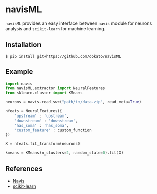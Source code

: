 navisML
=======

`navisML` provides an easy interface between `navis` module for neurons analysis and `scikit-learn` for machine learning.

## Installation

```
$ pip install git+https://github.com/dokato/navisML
```

## Example

```python
import navis
from navisML.extractor import NeuralFeatures
from sklearn.cluster import KMeans

neurons = navis.read_swc("path/to/data.zip", read_meta=True)

nfeats = NeuralFeatures({
    'upstream' : 'upstream',
    'downstream' : 'downstream',
    'has_soma' : 'has_soma',
    'custom_feature' : custom_function
})

X = nfeats.fit_transform(neurons)

kmeans = KMeans(n_clusters=2, random_state=0).fit(X)

```

## References

- [Navis](https://github.com/navis-org/navis)
- [scikit-learn](https://github.com/scikit-learn/scikit-learn/)
